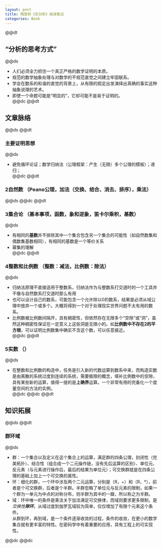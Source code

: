 ```yaml
---  
layout: post  
title: 陶哲轩《实分析》阅读笔记  
categories: Book  
---  
```

@@dt
## “分析的思考方式”
@@ds
- 人们必须全力抓住一个真正严格的数学证明的本质。  
- 规范的数学抽象处理与对数学的不规范直觉之间建立牢固联系。  
- 学会在数系的和谐的直觉的背景上，从有限的假定出发演绎出真确的事实这种抽象说理的艺术。  
- 即使一个命题可能是“明显的”，它却可能不是易于证明的。  
@@dc
@@dt
## 文章脉络
@@ds
@@dt
### 主要证明思想
@@ds
- 避免循环论证；数学归纳法（公理框架：产生（无限）多个公理的模板）；递归；  
@@dc
@@dt
### 2自然数 （Peano公理，加法（交换、结合、消去、排序），乘法）
@@ds
@@dc
@@dt
### 3集合论 （基本事项，函数，象和逆象，笛卡尔乘积，基数）
@@ds
- 有相同的**基数**并不排除其中一个集合包含另一个集合的可能性（如自然数集和偶数集基数相同），有相同的基数是一个等价关系  
- 幂集的理解  
@@dc
@@dt
### 4整数和比例数 （整数：减法，比例数：除法）
@@ds
- 归纳法原理不直接适用于整数系，归纳法作为与整数系打交道时的一个工具并不像与自然数系打交道时那么有用  
- 也可以设计自己的数系，可能包含一个允许除以0的数系，结果是必须从域公理中放弃一个或多个。大概将得到一个对于处理现实世界问题不太有用的数系。  
- 比例数被比例数间隔开，具有稠密性，但依然存在无限多个“空隙”或“洞”，虽然这种稠密性保证在一定意义上这些洞是无限小的。如**比例数中不存在2的平方根**，可以证明比例数集中确实不含这个数，可以任意接近。  
@@dc
@@dt
### 5实数 （）
@@ds
- 在整数和比例数的构造中，任务是引入新的代数运算到数系中来，而构造实数是由离散的系统过度到连续的系统，需要极限的概念，填补比例数中的空隙，具有某些新的运算，值得一提的是**上确界**运算。一个非常有用的完备化一个度量空间的方法的实例。  
@@dc
@@dc
@@dt
## 知识拓展
@@ds
@@dt
### 群环域
@@ds
- 群：一个集合以及定义在这个集合上的运算，满足群的四条公理，封闭性（完美拓扑）、结合性（组合成一个二元操作链，没有先后运算的区别）、单位元、反元素（与元素进行操作后，最后的结果为单位元）；可交换群就是在四条公理的基础上加上一个可交换的属性。  
- 环：细化的群，一个环中涉及两个二元运算，分别是（R，+）和（R，\*），前者是个可交换群，后者是个半群。半群忽略了单位元与反元素的限制，如果一个群为一单元为中点的对称分布，则半群为其中的一瓣，所以称之为半群。  
- 域：环中唯一的条件是乘法关于加法满足可交换律，而域则要求更多限制，是*交换性****除环***。从域过度到伽罗瓦域较为简单，仅仅增加了有限个元素这个条件。  
从群到环，再到域，是一个条件逐渐收敛的过程，条件的收敛，在更小的数学集合就有更丰富的特性。在密码学中有着重要的应用，具有工程上的可实现性。  

@@dc
@@dc
